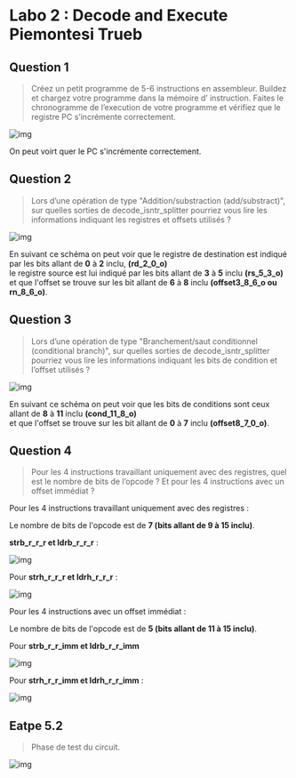 # Labo 2 : Decode and Execute Piemontesi Trueb

## Question 1
> Créez un petit programme de 5-6 instructions en assembleur. Buildez et chargez votre programme
dans la mémoire d’ instruction.
Faites le chronogramme de l’execution de votre programme et vérifiez que le registre PC s’incrémente
correctement.

![img](https://github.com/truebguillaume/ARO-Labs/blob/main/2%20-%20Decode%20and%20Execute/img/Q1.png)

On peut voirt quer le PC s'incrémente correctement.



## Question 2
> Lors d’une opération de type "Addition/substraction (add/substract)", sur quelles sorties de
decode_isntr_splitter pourriez vous lire les informations indiquant les registres et offsets utilisés ?

![img](https://github.com/truebguillaume/ARO-Labs/blob/main/2%20-%20Decode%20and%20Execute/img/Q2.png)


En suivant ce schéma on peut voir que le registre de destination est indiqué par les bits allant de **0** à **2** inclu, **(rd_2_0_o)**   
le registre source est lui indiqué par les bits allant de **3** à **5** inclu **(rs_5_3_o)**   
et que l'offset se trouve sur les bit allant de **6** à **8** inclu **(offset3_8_6_o ou rn_8_6_o)**.  


## Question 3
> Lors d’une opération de type "Branchement/saut conditionnel (conditional branch)", sur quelles sorties de decode_isntr_splitter pourriez vous lire les informations indiquant les bits de condition et l’offset utilisés ?

![img](https://github.com/truebguillaume/ARO-Labs/blob/main/2%20-%20Decode%20and%20Execute/img/Q3.png)


En suivant ce schéma on peut voir que les bits de conditions sont ceux allant de **8** à **11** inclu **(cond_11_8_o)**   
et que l'offset se trouve sur les bit allant de **0** à **7** inclu **(offset8_7_0_o)**.   


## Question 4
> Pour les 4 instructions travaillant uniquement avec des registres, quel est le nombre de bits de l’opcode ? Et pour les 4 instructions avec un offset immédiat ?

Pour les 4 instructions travaillant uniquement avec des registres :

Le nombre de bits de l'opcode est de **7 (bits allant de 9 à 15 inclu)**.

**strb_r_r_r et ldrb_r_r_r** :

![img](https://github.com/truebguillaume/ARO-Labs/blob/main/2%20-%20Decode%20and%20Execute/img/Q4_1.png)

Pour **strh_r_r_r et ldrh_r_r_r** :

![img](https://github.com/truebguillaume/ARO-Labs/blob/main/2%20-%20Decode%20and%20Execute/img/Q4_2.png)   
   

Pour les 4 instructions avec un offset immédiat :

Le nombre de bits de l'opcode est de **5 (bits allant de 11 à 15 inclu)**.

Pour **strb_r_r_imm et ldrb_r_r_imm** 

![img](https://github.com/truebguillaume/ARO-Labs/blob/main/2%20-%20Decode%20and%20Execute/img/Q4_3.png)

Pour **strh_r_r_imm et ldrh_r_r_imm** :

![img](https://github.com/truebguillaume/ARO-Labs/blob/main/2%20-%20Decode%20and%20Execute/img/Q4_4.png)

## Eatpe 5.2
> Phase de test du circuit.

![img](https://github.com/truebguillaume/ARO-Labs/blob/main/2%20-%20Decode%20and%20Execute/img/Etape5_2.png)
